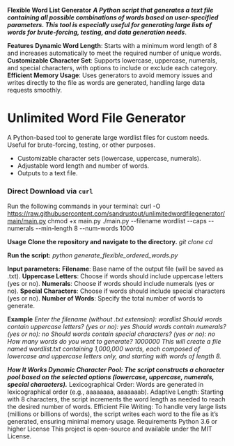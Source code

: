 **Flexible Word List Generator**
_**A Python script that generates a text file containing all possible combinations of words based on user-specified parameters. This tool is especially useful for generating large lists of words for brute-forcing, testing, and data generation needs**_.

**Features**
**Dynamic Word Length**: Starts with a minimum word length of 8 and increases automatically to meet the required number of unique words.
**Customizable Character Set**: Supports lowercase, uppercase, numerals, and special characters, with options to include or exclude each category.
**Efficient Memory Usage**: Uses generators to avoid memory issues and writes directly to the file as words are generated, handling large data requests smoothly.

# Unlimited Word File Generator
A Python-based tool to generate large wordlist files for custom needs. Useful for brute-forcing, testing, or other purposes.
- Customizable character sets (lowercase, uppercase, numerals).
- Adjustable word length and number of words.
- Outputs to a text file.

### Direct Download via `curl`
Run the following commands in your terminal:
curl -O https://raw.githubusercontent.com/sandrustout/unlimitedwordfilegenerator/main/main.py
chmod +x main.py
./main.py --filename wordlist --caps --numerals --min-length 8 --num-words 1000



**Usage**
**Clone the repository and navigate to the directory.**
_git clone <repo-url>
cd <repo-directory>_

**Run the script:**
_python generate_flexible_ordered_words.py_

**Input parameters:**
**Filename**: Base name of the output file (will be saved as <filename>.txt).
**Uppercase Letters**: Choose if words should include uppercase letters (yes or no).
**Numerals**: Choose if words should include numerals (yes or no).
**Special Characters**: Choose if words should include special characters (yes or no).
**Number of Words**: Specify the total number of words to generate.


**Example**
_Enter the filename (without .txt extension): wordlist
Should words contain uppercase letters? (yes or no): yes
Should words contain numerals? (yes or no): no
Should words contain special characters? (yes or no): no
How many words do you want to generate? 1000000
This will create a file named wordlist.txt containing 1,000,000 words, each composed of lowercase and uppercase letters only, and starting with words of length 8._

**_How It Works
Dynamic Character Pool: The script constructs a character pool based on the selected options (lowercase, uppercase, numerals, special characters)._**
Lexicographical Order: Words are generated in lexicographical order (e.g., aaaaaaaa, aaaaaaab).
Adaptive Length: Starting with 8 characters, the script increments the word length as needed to reach the desired number of words.
Efficient File Writing: To handle very large lists (millions or billions of words), the script writes each word to the file as it’s generated, ensuring minimal memory usage.
Requirements
Python 3.6 or higher
License
This project is open-source and available under the MIT License.
